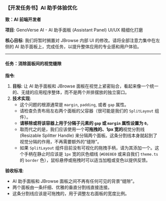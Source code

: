 ### **【开发任务书】AI 助手体验优化**

**致：AI 前端开发者**

**项目**: GenoVerse AI - AI 助手面板 (Assistant Panel) UI/UX 精细化打磨

**核心目标**:
我们将暂时搁置对 JBrowse 内部 UI 的修改。请将全部注意力集中在左侧的 AI 助手面板上，完成任务，以提升整体应用的专业感和用户体验。

---


#### **任务：消除面板间的视觉缝隙**

**指令**:

1.  **目标**: 让 AI 助手面板和 JBrowse 面板在视觉上紧密贴合，看起来像一个统一的、无缝的应用程序整体，而不是两个并排摆放的独立窗口。
2.  **技术实现**:
    *   这个问题的根源通常是 `margin`, `padding`, 或者 `gap` 属性。
    *   请检查负责布局左右两个面板的父容器（很可能是我们的 `SplitLayout` 组件）。
    *   **请移除或将该容器上用于分隔子元素的 `gap` 或 `margin` 属性设置为 `0`**。
    *   取而代之的是，我们应该使用一个**可拖拽的、1px 宽的**视觉分割线 (Resizable Splitter Handle) 来分隔两个面板。这条分割线本身就起到了视觉分隔的作用，不再需要额外的“缝隙”。
    *   如果 `SplitLayout` 组件目前没有可视化的拖拽手柄，请为其添加一个。这个手柄在静止时应该是 `1px` 宽的灰色细线 (`#E0E0E0` 或来自我们 `theme.ts` 的 `border` 色），鼠标悬停或拖拽时可以适当加粗或变色以提供反馈。

**验收标准**:
*   AI 助手面板和 JBrowse 面板之间不再有任何可见的背景“缝隙”。
*   两个面板由一条纤细、优雅的垂直分割线直接连接。
*   这条分割线应该是可拖拽的，用于调整左右面板的宽度比例。
